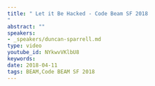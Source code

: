 ```yaml
---
title: " Let it Be Hacked - Code Beam SF 2018
"
abstract: ""
speakers:
- _speakers/duncan-sparrell.md
type: video
youtube_id: NYkwvVKlbU8
keywords: 
date: 2018-04-11
tags: BEAM,Code BEAM SF 2018
---
```


